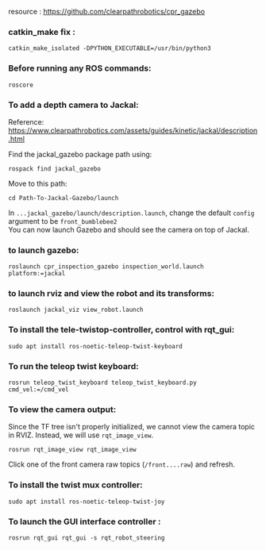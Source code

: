 resource : https://github.com/clearpathrobotics/cpr_gazebo

### catkin_make fix :
`catkin_make_isolated -DPYTHON_EXECUTABLE=/usr/bin/python3`

### Before running any ROS commands:
```
roscore
```

### To add a depth camera to Jackal:
Reference: https://www.clearpathrobotics.com/assets/guides/kinetic/jackal/description.html

Find the jackal_gazebo package path using:    
```
rospack find jackal_gazebo
```  
Move to this path: 
```
cd Path-To-Jackal-Gazebo/launch
```
In `...jackal_gazebo/launch/description.launch`, change the default `config` argument to be `front_bumblebee2`  
You can now launch Gazebo and should see the camera on top of Jackal. 

### to launch gazebo:  
```
roslaunch cpr_inspection_gazebo inspection_world.launch platform:=jackal
```  

### to launch rviz and view the robot and its transforms:
```
roslaunch jackal_viz view_robot.launch
```

### To install the tele-twistop-controller, control with rqt_gui:
```
sudo apt install ros-noetic-teleop-twist-keyboard
```

### To run the teleop twist keyboard:
```
rosrun teleop_twist_keyboard teleop_twist_keyboard.py cmd_vel:=/cmd_vel
```

### To view the camera output:
Since the TF tree isn't properly initialized, we cannot view the camera topic in RVIZ.
Instead, we will use  `rqt_image_view`.
```
rosrun rqt_image_view rqt_image_view
```
Click one of the front camera raw topics (`/front....raw`) and refresh.

### To install the twist mux controller:
```
sudo apt install ros-noetic-teleop-twist-joy
```

### To launch the GUI interface controller :
```
rosrun rqt_gui rqt_gui -s rqt_robot_steering
```

